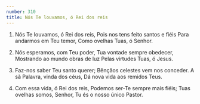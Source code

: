 ```yaml
---
number: 310
title: Nós Te louvamos, ó Rei dos reis
---
```


1. Nós Te louvamos, ó Rei dos reis,
  Pois nos tens feito santos e fiéis
  Para andarmos em Teu temor,
  Como ovelhas Tuas, ó Senhor.

2. Nós esperamos, com Teu poder,
  Tua vontade sempre obedecer,
  Mostrando ao mundo obras de luz
  Pelas virtudes Tuas, ó Jesus.

3. Faz-nos saber Teu santo querer;
  Bênçãos celestes vem nos conceder.
  A sã Palavra, vinda dos céus,
  Dá nova vida aos remidos Teus.

4. Com essa vida, ó Rei dos reis,
  Podemos ser-Te sempre mais fiéis;
  Tuas ovelhas somos, Senhor,
  Tu és o nosso único Pastor.

